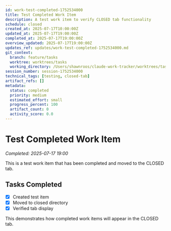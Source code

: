 ```yaml
---
id: work-test-completed-1752534000
title: Test Completed Work Item
description: A test work item to verify CLOSED tab functionality
schedule: closed
created_at: 2025-07-17T10:00:00Z
updated_at: 2025-07-17T19:00:00Z
completed_at: 2025-07-17T19:00:00Z
overview_updated: 2025-07-17T19:00:00Z
updates_ref: updates/work-test-completed-1752534000.md
git_context:
  branch: feature/tasks
  worktree: worktrees/tasks
  working_directory: /Users/shawnroos/claude-work-tracker/worktrees/tasks/claude-work-tracker-ui
session_number: session-1752534000
technical_tags: [testing, closed-tab]
artifact_refs: []
metadata:
  status: completed
  priority: medium
  estimated_effort: small
  progress_percent: 100
  artifact_count: 0
  activity_score: 0.0
---
```


# Test Completed Work Item

*Completed: 2025-07-17 19:00*

This is a test work item that has been completed and moved to the CLOSED tab.

## Tasks Completed

- [x] Created test item
- [x] Moved to closed directory
- [x] Verified tab display

This demonstrates how completed work items will appear in the CLOSED tab.